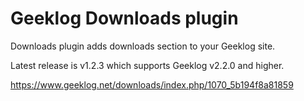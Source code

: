 # Geeklog Downloads plugin

Downloads plugin adds downloads section to your Geeklog site.

Latest release is v1.2.3 which supports Geeklog v2.2.0 and higher.

https://www.geeklog.net/downloads/index.php/1070_5b194f8a81859
